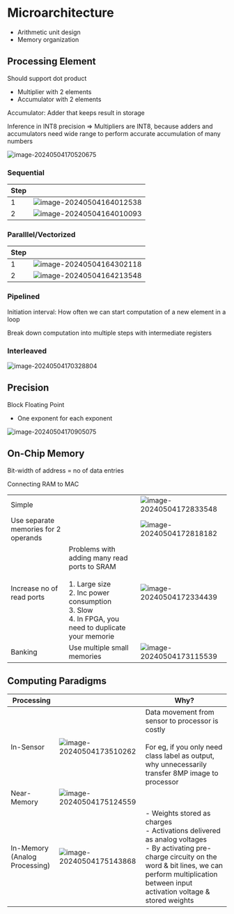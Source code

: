 # Microarchitecture

 - Arithmetic unit design
 - Memory organization

## Processing Element

Should support dot product

- Multiplier with 2 elements
- Accumulator with 2 elements

Accumulator: Adder that keeps result in storage

Inference in INT8 precision => Multipliers are INT8, because adders and accumulators need wide range to perform accurate accumulation of many numbers

![image-20240504170520675](./assets/image-20240504170520675.png)

### Sequential

| Step |                                                              |
| ---- | ------------------------------------------------------------ |
| 1    | ![image-20240504164012538](./assets/image-20240504164012538.png) |
| 2    | ![image-20240504164010093](./assets/image-20240504164010093.png) |

### Paralllel/Vectorized

| Step |                                                              |
| ---- | ------------------------------------------------------------ |
| 1    | ![image-20240504164302118](./assets/image-20240504164302118.png) |
| 2    | ![image-20240504164213548](./assets/image-20240504164213548.png) |

### Pipelined

Initiation interval: How often we can start computation of a new element in a loop

Break down computation into multiple steps with intermediate registers

### Interleaved

![image-20240504170328804](./assets/image-20240504170328804.png)

## Precision

Block Floating Point

- One exponent for each exponent

![image-20240504170905075](./assets/image-20240504170905075.png)

## On-Chip Memory

Bit-width of address = no of data entries

Connecting RAM to MAC

|                                       |                                                              |                                                              |
| ------------------------------------- | ------------------------------------------------------------ | ------------------------------------------------------------ |
| Simple | | ![image-20240504172833548](./assets/image-20240504172833548.png) |
| Use separate memories for 2 operands |                                                              | ![image-20240504172818182](./assets/image-20240504172818182.png) |
| Increase no of read ports | Problems with adding many read ports to SRAM<br/><br/>1. Large size<br/>2. Inc power consumption<br/>3. Slow<br/>4. In FPGA, you need to duplicate your memorie | ![image-20240504172334439](./assets/image-20240504172334439.png) |
| Banking                               | Use multiple small memories | ![image-20240504173115539](./assets/image-20240504173115539.png) |

## Computing Paradigms

| Processing                         |                                                              | Why?                                                         |
| ---------------------------------- | ------------------------------------------------------------ | ------------------------------------------------------------ |
| In-Sensor                          | ![image-20240504173510262](./assets/image-20240504173510262.png) | Data movement from sensor to processor is costly<br /><br />For eg, if you only need class label as output, why unnecessarily transfer 8MP image to processor |
| Near-Memory                        | ![image-20240504175124559](./assets/image-20240504175124559.png) |                                                              |
| In-Memory<br />(Analog Processing) | ![image-20240504175143868](./assets/image-20240504175143868.png) | - Weights stored as charges<br />- Activations delivered as analog voltages<br />- By activating pre-charge circuity on the word & bit lines, we can perform multiplication between input activation voltage & stored weights |

